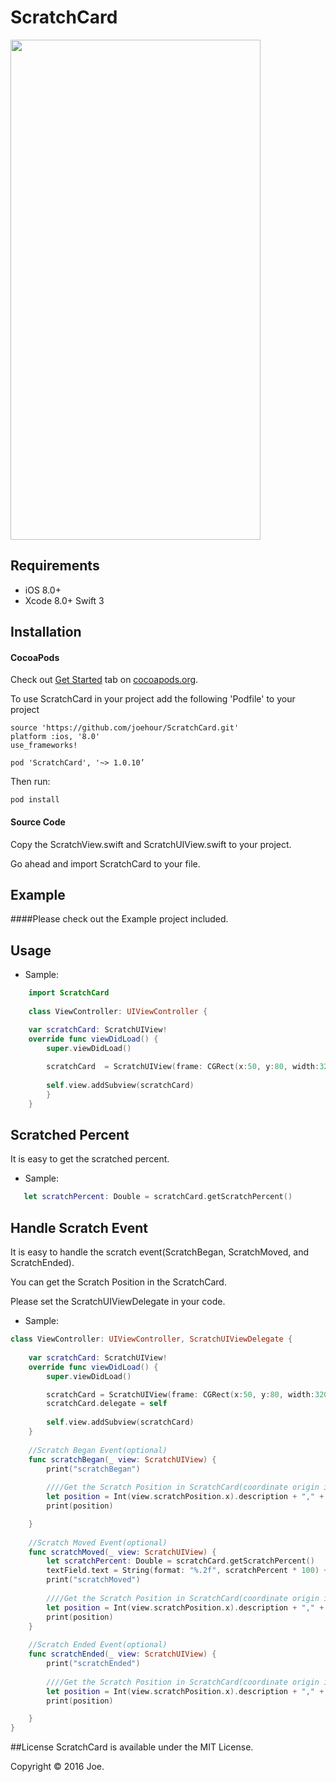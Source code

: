 # ScratchCard
<img src="https://raw.githubusercontent.com/joehour/ScratchCard/master/ScratchCard/result.jpg" width="400" height="800" />

Requirements
----------

- iOS 8.0+
- Xcode 8.0+ Swift 3


## Installation

#### CocoaPods

Check out [Get Started](https://guides.cocoapods.org/using/getting-started.html) tab on [cocoapods.org](http://cocoapods.org/).

To use ScratchCard in your project add the following 'Podfile' to your project

	source 'https://github.com/joehour/ScratchCard.git'
	platform :ios, '8.0'
	use_frameworks!

	pod 'ScratchCard', '~> 1.0.10’

Then run:

    pod install

#### Source Code

Copy the ScratchView.swift and ScratchUIView.swift to your project.

Go ahead and import ScratchCard to your file.


Example
----------

####Please check out the Example project included.


Usage
----------

* Sample:
```swift
    import ScratchCard
    
    class ViewController: UIViewController {

    var scratchCard: ScratchUIView!
    override func viewDidLoad() {
        super.viewDidLoad()
        
        scratchCard  = ScratchUIView(frame: CGRect(x:50, y:80, width:320, height:480),Coupon: "image", MaskImage: "mask", ScratchWidth: CGFloat(40))
        
        self.view.addSubview(scratchCard)
        }
    }
```

Scratched Percent
----------

It is easy to get the scratched percent.
 
* Sample:
```swift
   let scratchPercent: Double = scratchCard.getScratchPercent()
```

Handle Scratch Event
----------
 
It is easy to handle the scratch event(ScratchBegan, ScratchMoved, and ScratchEnded).

You can get the Scratch Position in the ScratchCard.

Please set the ScratchUIViewDelegate in your code.
 
* Sample:
```swift
class ViewController: UIViewController, ScratchUIViewDelegate {
    
    var scratchCard: ScratchUIView!
    override func viewDidLoad() {
        super.viewDidLoad()

        scratchCard = ScratchUIView(frame: CGRect(x:50, y:80, width:320, height:480), Coupon: "image", MaskImage: "mask", ScratchWidth: CGFloat(40))
        scratchCard.delegate = self
        
        self.view.addSubview(scratchCard)
    }
    
    //Scratch Began Event(optional)
    func scratchBegan(_ view: ScratchUIView) {
        print("scratchBegan")
        
        ////Get the Scratch Position in ScratchCard(coordinate origin is at the lower left corner)
        let position = Int(view.scratchPosition.x).description + "," + Int(view.scratchPosition.y).description
        print(position)

    }
    
    //Scratch Moved Event(optional)
    func scratchMoved(_ view: ScratchUIView) {
        let scratchPercent: Double = scratchCard.getScratchPercent()
        textField.text = String(format: "%.2f", scratchPercent * 100) + "%"
        print("scratchMoved")
        
        ////Get the Scratch Position in ScratchCard(coordinate origin is at the lower left corner)
        let position = Int(view.scratchPosition.x).description + "," + Int(view.scratchPosition.y).description
        print(position)
    }
    
    //Scratch Ended Event(optional)
    func scratchEnded(_ view: ScratchUIView) {
        print("scratchEnded")
        
        ////Get the Scratch Position in ScratchCard(coordinate origin is at the lower left corner)
        let position = Int(view.scratchPosition.x).description + "," + Int(view.scratchPosition.y).description
        print(position)

    }
}
```

##License
ScratchCard is available under the MIT License.

Copyright © 2016 Joe.
